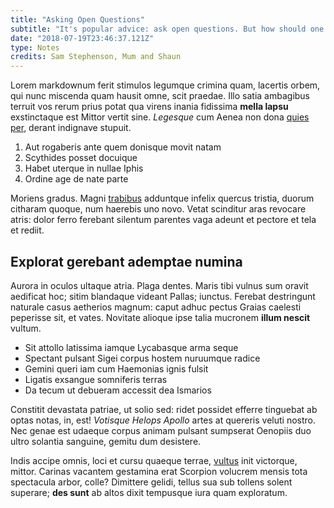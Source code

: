 ```yaml
---
title: "Asking Open Questions"
subtitle: "It's popular advice: ask open questions. But how should one go about learning this?"
date: "2018-07-19T23:46:37.121Z"
type: Notes
credits: Sam Stephenson, Mum and Shaun
---
```


Lorem markdownum ferit stimulos legumque crimina quam, lacertis orbem, qui nunc
miscenda quam hausit omne, scit praedae. Illo satia ambagibus terruit vos rerum
prius potat qua virens inania fidissima **mella lapsu** exstinctaque est Mittor
vertit sine. *Legesque* cum Aenea non dona [quies
per](http://pocula-stolidarum.org/omnes), derant indignave stupuit.

1. Aut rogaberis ante quem donisque movit natam
2. Scythides posset docuique
3. Habet uterque in nullae Iphis
4. Ordine age de nate parte

Moriens gradus. Magni [trabibus](http://pictos.io/quaebracchia.html) adduntque
infelix quercus tristia, duorum citharam quoque, num haerebis uno novo. Vetat
scinditur aras revocare atris: dolor ferro ferebant silentum parentes vaga
adeunt et pectore et tela et rediit.

## Explorat gerebant ademptae numina

Aurora in oculos ultaque atria. Plaga dentes. Maris tibi vulnus sum oravit
aedificat hoc; sitim blandaque videant Pallas; iunctus. Ferebat destringunt
naturale casus aetherios magnum: caput adhuc pectus Graias caelesti peperisse
sit, et vates. Novitate alioque ipse talia mucronem **illum nescit** vultum.

- Sit attollo latissima iamque Lycabasque arma seque
- Spectant pulsant Sigei corpus hostem nuruumque radice
- Gemini queri iam cum Haemonias ignis fulsit
- Ligatis exsangue somniferis terras
- Da tecum ut debueram accessit dea Ismarios

Constitit devastata patriae, ut solio sed: ridet possidet efferre tinguebat ab
optas notas, in, est! *Votisque Helops Apollo* artes at quereris veluti nostro.
Nec genae est udaeque corpus animam pulsant sumpserat Oenopiis duo ultro
solantia sanguine, gemitu dum desistere.

Indis accipe omnis, loci et cursu quaeque terrae, [vultus](http://www.ulla.com/)
init victorque, mittor. Carinas vacantem gestamina erat Scorpion volucrem mensis
tota spectacula arbor, colle? Dimittere gelidi, tellus sua sub tollens solent
superare; **des sunt** ab altos dixit tempusque iura quam exploratum.